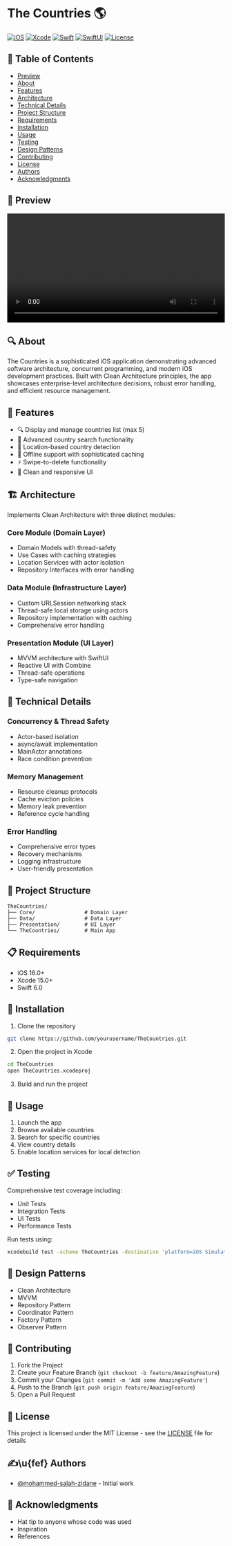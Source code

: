 # The Countries 🌎

[![iOS](https://img.shields.io/badge/iOS-16.0%2B-blue.svg)](https://developer.apple.com/ios/)
[![Xcode](https://img.shields.io/badge/Xcode-15.0%2B-blue.svg)](https://developer.apple.com/xcode/)
[![Swift](https://img.shields.io/badge/Swift-6.0-orange.svg)](https://swift.org)
[![SwiftUI](https://img.shields.io/badge/SwiftUI-4.0-blue.svg)](https://developer.apple.com/xcode/swiftui)
[![License](https://img.shields.io/badge/license-MIT-blue.svg)](LICENSE)

## 📝 Table of Contents
- [Preview](#preview)
- [About](#about)
- [Features](#features)
- [Architecture](#architecture)
- [Technical Details](#technical-details)
- [Project Structure](#project-structure)
- [Requirements](#requirements)
- [Installation](#installation)
- [Usage](#usage)
- [Testing](#testing)
- [Design Patterns](#design-patterns)
- [Contributing](#contributing)
- [License](#license)
- [Authors](#authors)
- [Acknowledgments](#acknowledgments)

## 📱 Preview <a name = "preview"></a>
<video width="100%" controls>
  <source src="TheCountries.mp4" type="video/mp4">
  Your browser does not support the video tag.
</video>

## 🔍 About <a name = "about"></a>
The Countries is a sophisticated iOS application demonstrating advanced software architecture, concurrent programming, and modern iOS development practices. Built with Clean Architecture principles, the app showcases enterprise-level architecture decisions, robust error handling, and efficient resource management.

## 🌟 Features <a name = "features"></a>
- 🔍 Display and manage countries list (max 5)
- 🔎 Advanced country search functionality
- 📍 Location-based country detection
- 💾 Offline support with sophisticated caching
- ⚡ Swipe-to-delete functionality
- 🎨 Clean and responsive UI

## 🏗 Architecture <a name = "architecture"></a>
Implements Clean Architecture with three distinct modules:

### Core Module (Domain Layer)
- Domain Models with thread-safety
- Use Cases with caching strategies
- Location Services with actor isolation
- Repository Interfaces with error handling

### Data Module (Infrastructure Layer)
- Custom URLSession networking stack
- Thread-safe local storage using actors
- Repository implementation with caching
- Comprehensive error handling

### Presentation Module (UI Layer)
- MVVM architecture with SwiftUI
- Reactive UI with Combine
- Thread-safe operations
- Type-safe navigation

## 🔧 Technical Details <a name = "technical-details"></a>

### Concurrency & Thread Safety
- Actor-based isolation
- async/await implementation
- MainActor annotations
- Race condition prevention

### Memory Management
- Resource cleanup protocols
- Cache eviction policies
- Memory leak prevention
- Reference cycle handling

### Error Handling
- Comprehensive error types
- Recovery mechanisms
- Logging infrastructure
- User-friendly presentation

## 📁 Project Structure <a name = "project-structure"></a>
```
TheCountries/
├── Core/                # Domain Layer
├── Data/                # Data Layer
├── Presentation/        # UI Layer
└── TheCountries/        # Main App
```

## 📋 Requirements <a name = "requirements"></a>
- iOS 16.0+
- Xcode 15.0+
- Swift 6.0

## 🔨 Installation <a name = "installation"></a>

1. Clone the repository
```bash
git clone https://github.com/yourusername/TheCountries.git
```

2. Open the project in Xcode
```bash
cd TheCountries
open TheCountries.xcodeproj
```

3. Build and run the project

## 🎯 Usage <a name = "usage"></a>
1. Launch the app
2. Browse available countries
3. Search for specific countries
4. View country details
5. Enable location services for local detection

## ✅ Testing <a name = "testing"></a>
Comprehensive test coverage including:
- Unit Tests
- Integration Tests
- UI Tests
- Performance Tests

Run tests using:
```bash
xcodebuild test -scheme TheCountries -destination 'platform=iOS Simulator,name=iPhone 15'
```

## 📐 Design Patterns <a name = "design-patterns"></a>
- Clean Architecture
- MVVM
- Repository Pattern
- Coordinator Pattern
- Factory Pattern
- Observer Pattern

## 🤝 Contributing <a name = "contributing"></a>
1. Fork the Project
2. Create your Feature Branch (`git checkout -b feature/AmazingFeature`)
3. Commit your Changes (`git commit -m 'Add some AmazingFeature'`)
4. Push to the Branch (`git push origin feature/AmazingFeature`)
5. Open a Pull Request

## 📝 License <a name = "license"></a>
This project is licensed under the MIT License - see the [LICENSE](LICENSE) file for details

## ✍\u{fef} Authors <a name = "authors"></a>
- [@mohammed-salah-zidane](https://github.com/mohammed-salah-zidane) - Initial work

## 🎉 Acknowledgments <a name = "acknowledgments"></a>
- Hat tip to anyone whose code was used
- Inspiration
- References

